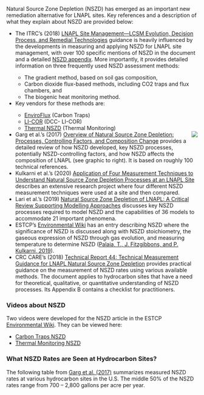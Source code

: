 Natural Source Zone Depletion (NSZD) has emerged as an important new remediation alternative for LNAPL sites. Key references and a description of what they explain about NSZD are provided below:

<ul>
<li> The ITRC’s (2018) <a href="https://lnapl-3.itrcweb.org/appendix-b-natural-source-zone-depletion-nszd-appendix/" target="_blank">LNAPL Site Management—LCSM Evolution, Decision Process, and Remedial Technologies</a> guidance is heavily influenced by the developments in measuring and applying NSZD for LNAPL site management, with over 100 specific mentions of NSZD in the document and a detailed <a href="https://lnapl-3.itrcweb.org/appendix-b-natural-source-zone-depletion-nszd-appendix/#exec_sum" target="_blank">NSZD appendix</a>. More importantly, it provides detailed information on three frequently used NSZD assessment methods: </li>
<ul>
<li> The gradient method, based on soil gas composition,  </li>
<li> Carbon dioxide flux-based methods, including CO2 traps and flux chambers, and  </li>
<li> The biogenic heat monitoring method.  </li>
</ul>

<li>	Key vendors for these methods are: </li><ul>
<li>	<a href= "https://www.soilgasflux.com/" target="_blank">EnviroFlux</a> (Carbon Traps) </li>
<li>	<a href= "https://www.licor.com/env/products/soil_flux/" target="_blank">LI-COR</a> (DCC- LI-COR) </li>
<li>	<a href= "https://www.thermalnszd.com/" target="_blank">Thermal NSZD</a> (Thermal Monitoring) </li>
</ul>

<img style="float: right;" src="./07_NSZD-Estimation/Tier_3/Picture1.png">

<li>	Garg et al.’s (2017) <a href= "https://ngwa.onlinelibrary.wiley.com/doi/full/10.1111/gwmr.12219" target="_blank">Overview of Natural Source Zone Depletion: Processes, Controlling Factors, and Composition Change</a> provides a detailed review of how NSZD developed, key NSZD processes, potentially NSZD-controlling factors, and how NSZD affects the composition of LNAPL (see graphic to right). It is based on roughly 100 technical references. </li>

<li>	Kulkarni et al.’s (2020) <a href= "https://doi.org/10.1111/gwmr.12398" target="_blank">Application of Four Measurement Techniques to Understand Natural Source Zone Depletion Processes at an LNAPL Site</a> describes an extensive research project where four different NSZD measurement techniques were used at a site and then compared. </li>

<li>	Lari et al.’s (2019) <a href= "https://www.sciencedirect.com/science/article/pii/S0043135419302994" target="_blank">Natural Source Zone Depletion of LNAPL: A Critical Review Supporting Modelling Approaches</a> discusses key NSZD processes required to model NSZD and the capabilities of 36 models to accommodate 21 important phenomena. </li>

<li>	ESTCP’s <a href= "https://www.enviro.wiki/index.php?title=Natural_Source_Zone_Depletion_(NSZD)" target="_blank">Environmental Wiki</a> has an entry describing NSZD where the significance of NSZD is discussed along with NSZD stoichiometry, the gaseous expression of NSZD through gas evolution, and measuring temperature to determine NSZD (<a href= "https://www.enviro.wiki/index.php?title=Natural_Source_Zone_Depletion_(NSZD)" target="_blank">Palaia, T., J. Fitzgibbons, and P. Kulkarni, 2019</a>). </li>

<li>	CRC CARE’s (2018) <a href= "https://www.crccare.com/files/dmfile/CRCCARETechnicalreport44_TechnicalmeasurementguidanceforLNAPLnaturalsourcezonedepletion.pdf" target="_blank">Technical Report 44: Technical Measurement Guidance for LNAPL Natural Source Zone Depletion</a> provides practical guidance on the measurement of NSZD rates using various available methods. The document applies to hydrocarbon sites that have a need for theoretical, qualitative, or quantitative understanding of NSZD processes. Its Appendix B contains a checklist for practitioners. </li>
</ul>

<h3><b> Videos about NSZD </b></h3>

Two videos were developed for the NSZD article in the ESTCP <a href= "https://www.enviro.wiki/index.php?title=Natural_Source_Zone_Depletion_(NSZD)" target="_blank">Environmental Wiki</a>. They can be viewed here:
<ul>
<li> <a href= "https://www.youtube.com/watch?v=4KF1uRIOZoQ" target="_blank">Carbon Traps NSZD</a> </li>
<li> <a href= "https://www.youtube.com/watch?v=oh3WFyrtUL0" target="_blank">Thermal Monitoring NSZD</a> </li>
</ul>

<h3><b> What NSZD Rates are Seen at Hydrocarbon Sites? </b></h3>

The following table from <a href= "https://ngwa.onlinelibrary.wiley.com/doi/full/10.1111/gwmr.12219" target="_blank">Garg et al. (2017)</a> summarizes measured NSZD rates at various hydrocarbon sites in the U.S. The middle 50% of the NSZD rates range from 700 – 2,800 gallons per acre per year.



